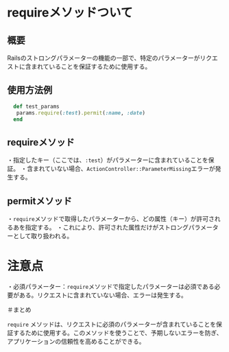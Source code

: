 # requireメソッドついて

## 概要

Railsのストロングパラメーターの機能の一部で、特定のパラメーターがリクエストに含まれていることを保証するために使用する。

## 使用方法例

```test_controller.rb
  def test_params
   params.require(:test).permit(:name, :date) 
  end  
````

## requireメソッド

・指定したキー（ここでは、`:test`）がパラメーターに含まれていることを保証。
・含まれていない場合、`ActionController::ParameterMissing`エラーが発生する。

## permitメソッド

・`require`メソッドで取得したパラメーターから、どの属性（キー）が許可されるあを指定する。
・これにより、許可された属性だけがストロングパラメーターとして取り扱われる。

# 注意点

・必須パラメーター：`require`メソッドで指定したパラメーターは必須である必要がある。リクエストに含まれていない場合、エラーは発生する。

＃まとめ

`require` メソッドは、リクエストに必須のパラメーターが含まれていることを保証するために使用する。このメソッドを使うことで、予期しないエラーを防ぎ、アプリケーションの信頼性を高めることができる。
